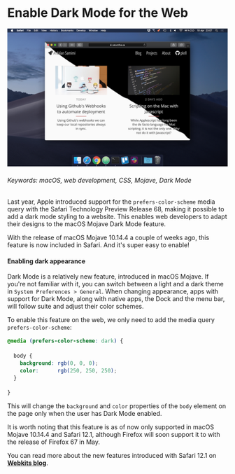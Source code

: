 # Enable Dark Mode for the Web

![cover](images/darkmode.png)

###### Keywords: macOS, web development, CSS, Mojave, Dark Mode

Last year, Apple introduced support for the ``prefers-color-scheme`` media query with the Safari Technology Preview Release 68, making it possible to add a dark mode styling to a website. This enables web developers to adapt their designs to the macOS Mojave Dark Mode feature.

With the release of macOS Mojave 10.14.4 a couple of weeks ago, this feature is now included in Safari. And it's super easy to enable!

#### Enabling dark appearance

Dark Mode is a relatively new feature, introduced in macOS Mojave. If you're not familiar with it, you can switch between a light and a dark theme in ``System Preferences > General``. When changing appearance, apps with support for Dark Mode, along with native apps, the Dock and the menu bar, will follow suite and adjust their color schemes.

To enable this feature on the web, we only need to add the media query ``prefers-color-scheme``:

```css
@media (prefers-color-scheme: dark) {

  body {
    background: rgb(0, 0, 0);
    color:      rgb(250, 250, 250);
  }

}
```

This will change the ``background`` and ``color`` properties of the ``body`` element on the page only when the user has Dark Mode enabled.

It is worth noting that this feature is as of now only supported in macOS Mojave 10.14.4 and Safari 12.1, although Firefox will soon support it to with the release of Firefox 67 in May.

You can read more about the new features introduced with Safari 12.1 on <a href="https://webkit.org/blog/8718/new-webkit-features-in-safari-12-1/" target="_blank">__Webkits blog__</a>.
